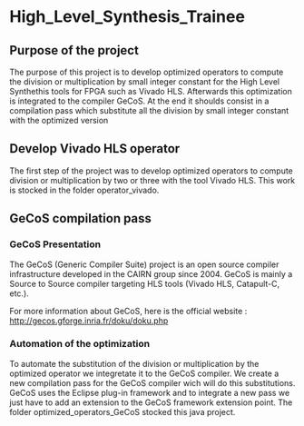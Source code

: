 # High_Level_Synthesis_Trainee

## Purpose of the project

The purpose of this project is to develop optimized operators to compute the division or multiplication by small integer constant for the High Level Synthethis tools for FPGA such as Vivado HLS. Afterwards this optimization is integrated to the compiler GeCoS. At the end it shoulds consist in a compilation pass which substitute all the division by small integer constant with the optimized version

## Develop Vivado HLS operator

The first step of the project was to develop optimized operators to compute division or multiplication by two or three with the tool Vivado HLS. This work is stocked in the folder operator_vivado. 

## GeCoS compilation pass

### GeCoS Presentation

The GeCoS (Generic Compiler Suite) project is an open source compiler infrastructure developed in the CAIRN group since 2004. GeCoS is mainly a Source to Source compiler targeting HLS tools (Vivado HLS, Catapult-C, etc.).

For more information about GeCoS, here is the official website : http://gecos.gforge.inria.fr/doku/doku.php

### Automation of the optimization
To automate the substitution of the division or multiplication by the optimized operator we integretate it to the GeCoS compiler. We create a new compilation pass for the GeCoS compiler wich will do this substitutions. GeCoS uses the Eclipse plug-in framework and to integrate a new pass we just have to add an extension to the GeCoS framework extension point. The folder optimized_operators_GeCoS stocked this java project.


